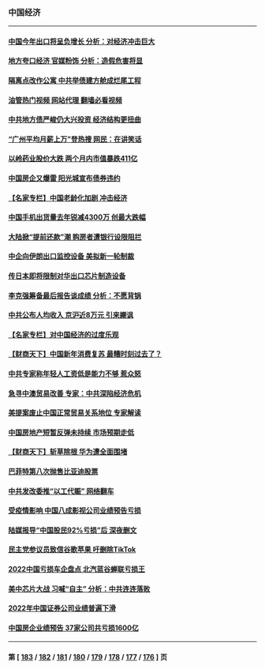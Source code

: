 ### 中国经济
---
#### [中国今年出口将呈负增长 分析：对经济冲击巨大](../../pages/ncid283/n13924797.md?02080445) 
#### [地方夸口经济 官媒粉饰 分析：造假危害将显](../../pages/ncid283/n13924447.md?02080445) 
#### [隔离点改作公寓 中共举债建方舱成烂尾工程](../../pages/ncid283/n13924106.md?02080445) 
#### [油管热门视频 网站代理 翻墙必看视频](http://138.2.39.72:81/youtube.html?epic-marker?02080445)
#### [中共地方债严峻仍大兴投资 经济结构更扭曲](../../pages/ncid283/n13924082.md?02080445) 
#### [“广州平均月薪上万”登热搜 网民：在讲笑话](../../pages/ncid283/n13923780.md?02080445) 
#### [以岭药业股价大跌 两个月内市值暴跌411亿](../../pages/ncid283/n13923641.md?02080445) 
#### [中国房企又爆雷 阳光城宣布债券违约](../../pages/ncid283/n13923436.md?02080445) 
#### [【名家专栏】中国老龄化加剧 冲击经济](../../pages/ncid283/n13919481.md?02080445) 
#### [中国手机出货量去年锐减4300万 创最大跌幅](../../pages/ncid283/n13923358.md?02080445) 
#### [大陆掀“提前还款”潮 购房者遭银行设限阻拦](../../pages/ncid283/n13922681.md?02080445) 
#### [中企向伊朗出口监控设备 美拟新一轮制裁](../../pages/ncid283/n13922626.md?02080445) 
#### [传日本即将限制对华出口芯片制造设备](../../pages/ncid283/n13922492.md?02080445) 
#### [李克强筹备最后报告谈成绩 分析：不愿背锅](../../pages/ncid283/n13922348.md?02080445) 
#### [中共公布人均收入 京沪近8万元 引来謿讽](../../pages/ncid283/n13922312.md?02080445) 
#### [【名家专栏】对中国经济的过度乐观](../../pages/ncid283/n13921749.md?02080445) 
#### [【财商天下】中国新年消费复苏 最糟时刻过去了？](../../pages/ncid283/n13921935.md?02080445) 
#### [中共专家称年轻人工资低是能力不够 惹众怒](../../pages/ncid283/n13921285.md?02080445) 
#### [急寻中澳贸易改善 专家：中共深陷经济危机](../../pages/ncid283/n13921153.md?02080445) 
#### [美提案废止中国正常贸易关系地位 专家解读](../../pages/ncid283/n13921230.md?02080445) 
#### [中国房地产短暂反弹未持续 市场预期走低](../../pages/ncid283/n13921193.md?02080445) 
#### [【财商天下】斩草除根 华为遭全面围堵](../../pages/ncid283/n13921248.md?02080445) 
#### [巴菲特第八次抛售比亚迪股票](../../pages/ncid283/n13921227.md?02080445) 
#### [中共发改委推“以工代赈” 网络翻车](../../pages/ncid283/n13921125.md?02080445) 
#### [受疫情影响 中国八成影视公司业绩预告亏损](../../pages/ncid283/n13921199.md?02080445) 
#### [陆媒报导“中国股民92%亏损”后 深夜删文](../../pages/ncid283/n13921080.md?02080445) 
#### [民主党参议员致信谷歌苹果 吁删除TikTok](../../pages/ncid283/n13920988.md?02080445) 
#### [2022中国亏损车企盘点 北汽蓝谷蝉联亏损王](../../pages/ncid283/n13920391.md?02080445) 
#### [美中芯片大战 习喊“自主” 分析：中共连连落败](../../pages/ncid283/n13920089.md?02080445) 
#### [2022年中国证券公司业绩普遍下滑](../../pages/ncid283/n13920380.md?02080445) 
#### [中国房企业绩预告 37家公司共亏损1600亿](../../pages/ncid283/n13920349.md?02080445) 

---
#### 第 [ [183](./183.md?02080445) / [182](./182.md?02080445) / [181](./181.md?02080445) / [180](./180.md?02080445) / [179](./179.md?02080445) / [178](./178.md?02080445) / [177](./177.md?02080445) / [176](./176.md?02080445) ] 页
